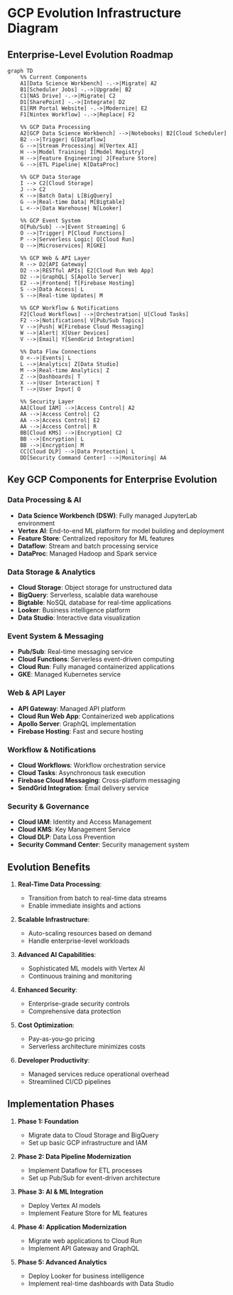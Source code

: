# GCP Evolution Infrastructure Diagram

## Enterprise-Level Evolution Roadmap

```mermaid
graph TD
    %% Current Components
    A1[Data Science Workbench] -.->|Migrate| A2
    B1[Scheduler Jobs] -.->|Upgrade| B2
    C1[NAS Drive] -.->|Migrate| C2
    D1[SharePoint] -.->|Integrate| D2
    E1[RM Portal Website] -.->|Modernize| E2
    F1[Nintex Workflow] -.->|Replace| F2

    %% GCP Data Processing
    A2[GCP Data Science Workbench] -->|Notebooks| B2[Cloud Scheduler]
    B2 -->|Trigger| G[Dataflow]
    G -->|Stream Processing| H[Vertex AI]
    H -->|Model Training| I[Model Registry]
    H -->|Feature Engineering| J[Feature Store]
    G -->|ETL Pipeline| K[DataProc]

    %% GCP Data Storage
    I --> C2[Cloud Storage]
    J --> C2
    K -->|Batch Data| L[BigQuery]
    G -->|Real-time Data| M[Bigtable]
    L <-->|Data Warehouse| N[Looker]

    %% GCP Event System
    O[Pub/Sub] -->|Event Streaming| G
    O -->|Trigger| P[Cloud Functions]
    P -->|Serverless Logic| Q[Cloud Run]
    Q -->|Microservices| R[GKE]

    %% GCP Web & API Layer
    R --> D2[API Gateway]
    D2 -->|RESTful APIs| E2[Cloud Run Web App]
    D2 -->|GraphQL| S[Apollo Server]
    E2 -->|Frontend| T[Firebase Hosting]
    S -->|Data Access| L
    S -->|Real-time Updates| M

    %% GCP Workflow & Notifications
    F2[Cloud Workflows] -->|Orchestration| U[Cloud Tasks]
    F2 -->|Notifications| V[Pub/Sub Topics]
    V -->|Push| W[Firebase Cloud Messaging]
    W -->|Alert| X[User Devices]
    V -->|Email| Y[SendGrid Integration]

    %% Data Flow Connections
    O <-->|Events| L
    L -->|Analytics| Z[Data Studio]
    M -->|Real-time Analytics| Z
    Z -->|Dashboards| T
    X -->|User Interaction| T
    T -->|User Input| O

    %% Security Layer
    AA[Cloud IAM] -->|Access Control| A2
    AA -->|Access Control| C2
    AA -->|Access Control| E2
    AA -->|Access Control| R
    BB[Cloud KMS] -->|Encryption| C2
    BB -->|Encryption| L
    BB -->|Encryption| M
    CC[Cloud DLP] -->|Data Protection| L
    DD[Security Command Center] -->|Monitoring| AA
```

## Key GCP Components for Enterprise Evolution

### Data Processing & AI
- **Data Science Workbench (DSW)**: Fully managed JupyterLab environment
- **Vertex AI**: End-to-end ML platform for model building and deployment
- **Feature Store**: Centralized repository for ML features
- **Dataflow**: Stream and batch processing service
- **DataProc**: Managed Hadoop and Spark service

### Data Storage & Analytics
- **Cloud Storage**: Object storage for unstructured data
- **BigQuery**: Serverless, scalable data warehouse
- **Bigtable**: NoSQL database for real-time applications
- **Looker**: Business intelligence platform
- **Data Studio**: Interactive data visualization

### Event System & Messaging
- **Pub/Sub**: Real-time messaging service
- **Cloud Functions**: Serverless event-driven computing
- **Cloud Run**: Fully managed containerized applications
- **GKE**: Managed Kubernetes service

### Web & API Layer
- **API Gateway**: Managed API platform
- **Cloud Run Web App**: Containerized web applications
- **Apollo Server**: GraphQL implementation
- **Firebase Hosting**: Fast and secure hosting

### Workflow & Notifications
- **Cloud Workflows**: Workflow orchestration service
- **Cloud Tasks**: Asynchronous task execution
- **Firebase Cloud Messaging**: Cross-platform messaging
- **SendGrid Integration**: Email delivery service

### Security & Governance
- **Cloud IAM**: Identity and Access Management
- **Cloud KMS**: Key Management Service
- **Cloud DLP**: Data Loss Prevention
- **Security Command Center**: Security management system

## Evolution Benefits

1. **Real-Time Data Processing**:
   - Transition from batch to real-time data streams
   - Enable immediate insights and actions

2. **Scalable Infrastructure**:
   - Auto-scaling resources based on demand
   - Handle enterprise-level workloads

3. **Advanced AI Capabilities**:
   - Sophisticated ML models with Vertex AI
   - Continuous training and monitoring

4. **Enhanced Security**:
   - Enterprise-grade security controls
   - Comprehensive data protection

5. **Cost Optimization**:
   - Pay-as-you-go pricing
   - Serverless architecture minimizes costs

6. **Developer Productivity**:
   - Managed services reduce operational overhead
   - Streamlined CI/CD pipelines

## Implementation Phases

1. **Phase 1: Foundation**
   - Migrate data to Cloud Storage and BigQuery
   - Set up basic GCP infrastructure and IAM

2. **Phase 2: Data Pipeline Modernization**
   - Implement Dataflow for ETL processes
   - Set up Pub/Sub for event-driven architecture

3. **Phase 3: AI & ML Integration**
   - Deploy Vertex AI models
   - Implement Feature Store for ML features

4. **Phase 4: Application Modernization**
   - Migrate web applications to Cloud Run
   - Implement API Gateway and GraphQL

5. **Phase 5: Advanced Analytics**
   - Deploy Looker for business intelligence
   - Implement real-time dashboards with Data Studio

